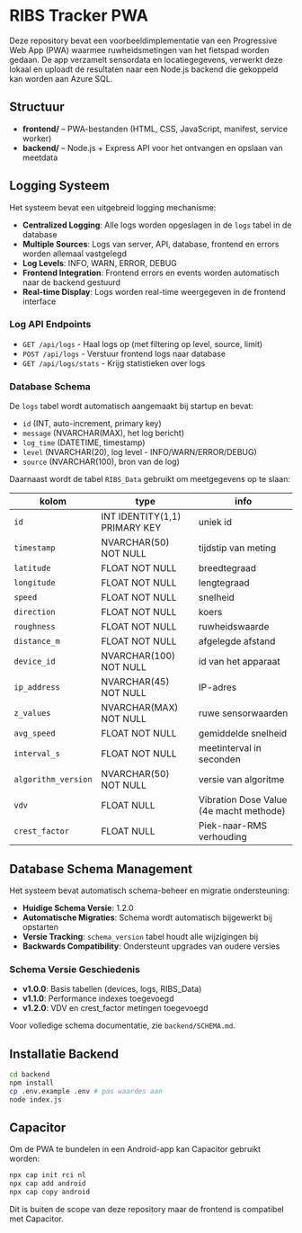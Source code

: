 # RIBS Tracker PWA

Deze repository bevat een voorbeeldimplementatie van een Progressive Web App (PWA) waarmee ruwheidsmetingen van het fietspad worden gedaan. De app verzamelt sensordata en locatiegegevens, verwerkt deze lokaal en uploadt de resultaten naar een Node.js backend die gekoppeld kan worden aan Azure SQL.

## Structuur

- **frontend/** – PWA-bestanden (HTML, CSS, JavaScript, manifest, service worker)
- **backend/** – Node.js + Express API voor het ontvangen en opslaan van meetdata

## Logging Systeem

Het systeem bevat een uitgebreid logging mechanisme:

- **Centralized Logging**: Alle logs worden opgeslagen in de `logs` tabel in de database
- **Multiple Sources**: Logs van server, API, database, frontend en errors worden allemaal vastgelegd
- **Log Levels**: INFO, WARN, ERROR, DEBUG
- **Frontend Integration**: Frontend errors en events worden automatisch naar de backend gestuurd
- **Real-time Display**: Logs worden real-time weergegeven in de frontend interface

### Log API Endpoints

- `GET /api/logs` - Haal logs op (met filtering op level, source, limit)
- `POST /api/logs` - Verstuur frontend logs naar database
- `GET /api/logs/stats` - Krijg statistieken over logs

### Database Schema

De `logs` tabel wordt automatisch aangemaakt bij startup en bevat:
- `id` (INT, auto-increment, primary key)
- `message` (NVARCHAR(MAX), het log bericht)
- `log_time` (DATETIME, timestamp)
- `level` (NVARCHAR(20), log level - INFO/WARN/ERROR/DEBUG)
- `source` (NVARCHAR(100), bron van de log)

Daarnaast wordt de tabel `RIBS_Data` gebruikt om meetgegevens op te slaan:

| kolom           | type           | info |
|-----------------|----------------|------|
| `id`            | INT IDENTITY(1,1) PRIMARY KEY | uniek id |
| `timestamp`     | NVARCHAR(50) NOT NULL | tijdstip van meting |
| `latitude`      | FLOAT NOT NULL | breedtegraad |
| `longitude`     | FLOAT NOT NULL | lengtegraad |
| `speed`         | FLOAT NOT NULL | snelheid |
| `direction`     | FLOAT NOT NULL | koers |
| `roughness`     | FLOAT NOT NULL | ruwheidswaarde |
| `distance_m`    | FLOAT NOT NULL | afgelegde afstand |
| `device_id`     | NVARCHAR(100) NOT NULL | id van het apparaat |
| `ip_address`    | NVARCHAR(45) NOT NULL | IP-adres |
| `z_values`      | NVARCHAR(MAX) NOT NULL | ruwe sensorwaarden |
| `avg_speed`     | FLOAT NOT NULL | gemiddelde snelheid |
| `interval_s`    | FLOAT NOT NULL | meetinterval in seconden |
| `algorithm_version` | NVARCHAR(50) NOT NULL | versie van algoritme |
| `vdv`           | FLOAT NULL | Vibration Dose Value (4e macht methode) |
| `crest_factor`  | FLOAT NULL | Piek-naar-RMS verhouding |

## Database Schema Management

Het systeem bevat automatisch schema-beheer en migratie ondersteuning:

- **Huidige Schema Versie**: 1.2.0
- **Automatische Migraties**: Schema wordt automatisch bijgewerkt bij opstarten
- **Versie Tracking**: `schema_version` tabel houdt alle wijzigingen bij
- **Backwards Compatibility**: Ondersteunt upgrades van oudere versies

### Schema Versie Geschiedenis

- **v1.0.0**: Basis tabellen (devices, logs, RIBS_Data)
- **v1.1.0**: Performance indexes toegevoegd
- **v1.2.0**: VDV en crest_factor metingen toegevoegd

Voor volledige schema documentatie, zie `backend/SCHEMA.md`.

## Installatie Backend

```bash
cd backend
npm install
cp .env.example .env # pas waardes aan
node index.js
```

## Capacitor

Om de PWA te bundelen in een Android-app kan Capacitor gebruikt worden:

```bash
npx cap init rci nl
npx cap add android
npx cap copy android
```

Dit is buiten de scope van deze repository maar de frontend is compatibel met Capacitor.
